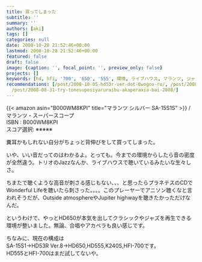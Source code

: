 ```yaml
---
title: 買ってしまった
subtitle: ''
summary: ''
authors: [aki]
tags: []
categories: null
date: 2008-10-28 21:52:46+00:00
lastmod: 2008-10-28 21:52:46+00:00
featured: false
draft: false
image: {caption: '', focal_point: '', preview_only: false}
projects: []
keywords: [hd, hfi, '700', '650', '555', 環境, ライブハウス, マランツ, ジャズ, クラシック]
recommendations: [/post/2008-10-05-hd53r-ver-dot-8wogou-ru/, /post/2008-09-14-hetudohonwu-se-sitahi/,
  /post/2008-08-31-try-tonesupesiyaruraibu-akaperaxia-bai-2008/]
---
```

{{< amazon asin="B000WM8KPI" title="マランツ シルバー SA-15S1S" >}}
 / マランツ・スーパースコープ  
ISBN : B000WM8KPI  
スコア選択: ※※※※※  
  
糞耳かもしれない自分がちょっと背伸びをして買ってしまった。  
  
いや、いい音だってのはわかるよ。とっても。今までの環境からしたら音の密度が全然違う。トリオのJazzなんか、ライブハウスで聴いているみたいな生々しさ。  
  
ちまたで聴くような高音が刺さる感じもない、、、と思ったらプラネテスのCDでWonderful Lifeを聴いたら刺さった。。。。このプレーヤーでアニソン聴くなと言われそうだが、Outside atmosphereやJupiter highwayを聴きたかっただけなんだ。  
  
というわけで、やっとHD650が本気を出してクラシックやジャズを再生できる環境が整いました。無論、合唱やアカペラも良い感じです。  
  
ちなみに、現在の構成は  
SA-15S1→HD53R Ver.8→HD650,HD555,K240S,HFI-700です。  
HD555とHFI-700はまだ試してないや。



